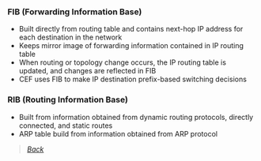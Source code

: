 ### FIB (Forwarding Information Base)  
* Built directly from routing table and contains next-hop IP address for each destination in the network  
* Keeps mirror image of forwarding information contained in IP routing table  
* When routing or topology change occurs, the IP routing table is updated, and changes are reflected in FIB  
* CEF uses FIB to make IP destination prefix-based switching decisions  


### RIB (Routing Information Base)  
* Built from information obtained from dynamic routing protocols, directly connected, and static routes  
* ARP table build from information obtained from ARP protocol  


> [*Back*](https://github.com/network-dluong/CCNP-ENCOR/tree/1.0-Architecture)  
